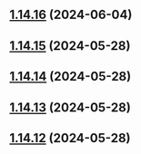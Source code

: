 ## [1.14.16](https://github.com/msobiecki/algorithm/compare/v1.14.15...v1.14.16) (2024-06-04)



## [1.14.15](https://github.com/msobiecki/algorithm/compare/v1.14.14...v1.14.15) (2024-05-28)



## [1.14.14](https://github.com/msobiecki/algorithm/compare/v1.14.13...v1.14.14) (2024-05-28)



## [1.14.13](https://github.com/msobiecki/algorithm/compare/v1.14.12...v1.14.13) (2024-05-28)



## [1.14.12](https://github.com/msobiecki/algorithm/compare/v1.14.11...v1.14.12) (2024-05-28)



